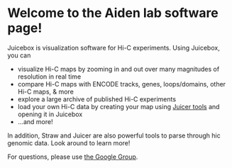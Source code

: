 # Welcome to the Aiden lab software page! #


Juicebox is visualization software for Hi-C experiments. Using Juicebox, you can
* visualize Hi-C maps by zooming in and out over many magnitudes of resolution in real time
* compare Hi-C maps with ENCODE tracks, genes, loops/domains, other Hi-C maps, & more
* explore a large archive of published Hi-C experiments
* load your own Hi-C data by creating your map using [Juicer tools](https://github.com/theaidenlab/juicer/wiki/Pre) and opening it in Juicebox
* ...and more!

In addition, Straw and Juicer are also powerful tools to parse through hic genomic data. Look around to learn more!


For questions, please use
[the Google Group](https://groups.google.com/forum/#!forum/3d-genomics).
